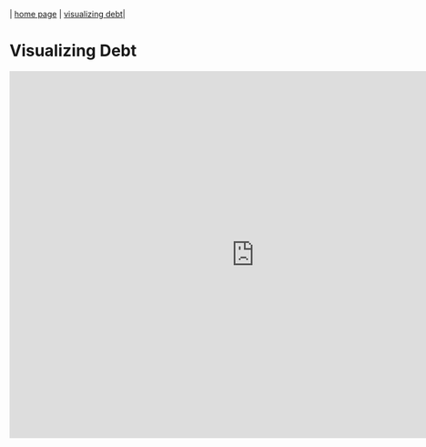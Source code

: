 | [home page](https://laurawei6.github.io/tswd-portfolio/) | [visualizing debt](visualizing-government-debt.md)|

# Visualizing Debt
<iframe src="https://data.oecd.org/chart/7kka" width="860" height="645" style="border: 0" mozallowfullscreen="true" webkitallowfullscreen="true" allowfullscreen="true"><a href="https://data.oecd.org/chart/7kka" target="_blank">OECD Chart: General government debt, Total, % of GDP, Annual, 2022</a></iframe>
